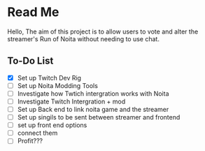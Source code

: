 # Read Me

Hello, The aim of this project is to allow users to vote and alter the streamer's Run of Noita without needing to use chat.


## To-Do List

- [x] Set up Twitch Dev Rig
- [ ] Set up Noita Modding Tools
- [ ] Investigate how Twtich intergration works with Noita
- [ ] Investigate Twitch Intergration + mod
- [ ] Set up Back end to link noita game and the streamer
- [ ] Set up singils to be sent between streamer and frontend
- [ ] set up front end options
- [ ] connect them
- [ ] Profit???
